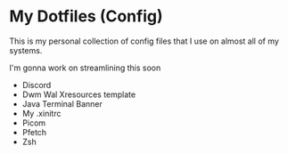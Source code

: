 # My Dotfiles (Config)
This is my personal collection of config files that I use on almost all of my systems.

I'm gonna work on streamlining this soon

* Discord
* Dwm Wal Xresources template
* Java Terminal Banner
* My .xinitrc
* Picom 
* Pfetch 
* Zsh

